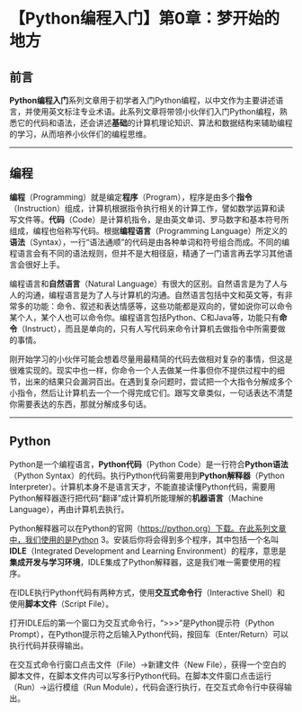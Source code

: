 # 【Python编程入门】第0章：梦开始的地方

## 前言

**Python编程入门**系列文章用于初学者入门Python编程，以中文作为主要讲述语言，并使用英文标注专业术语。此系列文章将带领小伙伴们入门Python编程，熟悉它的代码和语法，还会讲述**基础**的计算机理论知识、算法和数据结构来辅助编程的学习，从而培养小伙伴们的编程思维。

---

## 编程

**编程**（Programming）就是编定**程序**（Program），程序是由多个**指令**（Instruction）组成，计算机根据指令执行相关的计算工作，譬如数学运算和读写文件等。**代码**（Code）是计算机指令，是由英文单词、罗马数字和基本符号所组成，编程也俗称写代码。根据**编程语言**（Programming Language）所定义的**语法**（Syntax），一行“语法通顺”的代码是由各种单词和符号组合而成。不同的编程语言会有不同的语法规则，但并不是大相径庭，精通了一门语言再去学习其他语言会很好上手。

编程语言和**自然语言**（Natural Language）有很大的区别。自然语言是为了人与人的沟通，编程语言是为了人与计算机的沟通。自然语言包括中文和英文等，有非常多的功能：命令、叙述和表达情感等，这些功能都是双向的，譬如说你可以命令某个人，某个人也可以命令你。编程语言包括Python、C和Java等，功能只有**命令**（Instruct），而且是单向的，只有人写代码来命令计算机去做指令中所需要做的事情。

刚开始学习的小伙伴可能会想着尽量用最精简的代码去做相对复杂的事情，但这是很难实现的。现实中也一样，你命令一个人去做某一件事但你不提供过程中的细节，出来的结果只会漏洞百出。在遇到复杂问题时，尝试把一个大指令分解成多个小指令，然后让计算机去一个一个得完成它们。跟写文章类似，一句话表达不清楚你需要表达的东西，那就分解成多句话。

---

## Python

Python是一个编程语言，**Python代码**（Python Code）是一行符合**Python语法**（Python Syntax）的代码。执行Python代码需要用到**Python解释器**（Python Interpreter）。计算机本身不是语言天才，不能直接读懂Python代码，需要用Python解释器逐行把代码“翻译”成计算机所能理解的**机器语言**（Machine Language），再由计算机去执行。

Python解释器可以在Python的官网（https://python.org）下载。在此系列文章中，我们使用的是Python 3。安装后你将会得到多个程序，其中包括一个名叫**IDLE**（Integrated Development and Learning Environment）的程序，意思是**集成开发与学习环境**，IDLE集成了Python解释器，这是我们唯一需要使用的程序。

在IDLE执行Python代码有两种方式，使用**交互式命令行**（Interactive Shell）和使用**脚本文件**（Script File）。

打开IDLE后的第一个窗口为交互式命令行，“>>>”是Python提示符（Python Prompt），在Python提示符之后输入Python代码，按回车（Enter/Return）可以执行代码并获得输出。

在交互式命令行窗口点击文件（File）->新建文件（New File），获得一个空白的脚本文件，在脚本文件内可以写多行Python代码。在脚本文件窗口点击运行（Run）->运行模组（Run Module），代码会逐行执行，在交互式命令行中获得输出。
